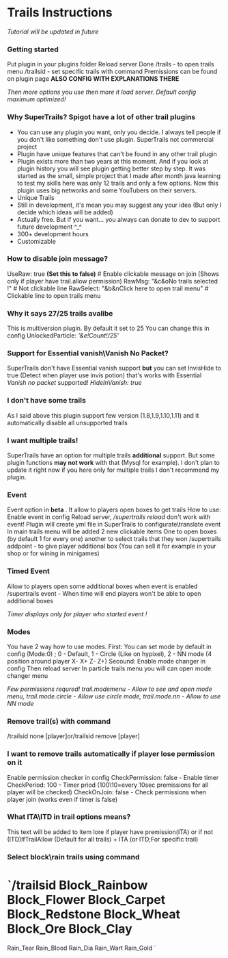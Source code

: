 # Trails Instructions
*Tutorial will be updated in future*

### Getting started

Put plugin in your plugins folder 
Reload server 
Done 
/trails - to open trails menu 
/trailsid - set specific trails with command 
Premissions can be found on plugin page **ALSO CONFIG WITH EXPLANATIONS THERE**

*Then more options you use then more it load server. Default config maximum optimized!*

### Why SuperTrails? Spigot have a lot of other trail plugins

- You can use any plugin you want, only you decide. I always tell 
  people if you don't like something don't use plugin. SuperTrails not 
  commercial project 
- Plugin have unique features that can't be found in any other trail plugin 
- Plugin exists more than two years at this moment. And if you look at
   plugin history you will see plugin getting better step by step. It was 
     started as the small, simple project that I made after month java 
     learning to test my skills here was only 12 trails and only a few 
     options. Now this plugin uses big networks and some YouTubers on their 
     servers. 
- Unique Trails
- Still in development, it's mean you may suggest any your idea (But only I decide which ideas will be added)
- Actually free. But if you want... you always can donate to dev to support future development ^_^
- 300+ development hours
- Customizable

### How to disable join message?

UseRaw: true **(Set this to false)** # Enable clickable message on join (Shows only if player have trail.allow permission) 
RawMsg: "&c&oNo trails selected !" # Not clickable line 
RawSelect: "&b&nClick here to open trail menu" # Clickable line to open trails menu 

### Why it says 27/25 trails avalibe

This is multiversion plugin. By default it set to 25 
You can change this in config UnlockedParticle: *'&e!Count!/25'*

### Support for Essential vanish\Vanish No Packet?

SuperTrails don't have Essential vanish support **but** you can set InvisHide to true (Detect when player use invis potion) that's works with Essential 
*Vanish no packet* supported! *HideInVanish: true*

### I don't have some trails

As I said above this plugin support few version (1.8,1.9,1.10,1.11) and it automatically disable all unsupported trails

### I want multiple trails!

SuperTrails have an option for multiple trails **additional** support. But some plugin functions **may not work** with that (Mysql for example). I don't plan to update it right now if you here only for multiple trails I don't recommend my plugin.

### Event

Event option in **beta** . It allow to players open boxes to get trails 
How to use: 
Enable event in config 
Reload server, */supertrails reload* don't work with event!
Plugin will create yml file in SuperTrails to configurate\translate event 
In main trails menu will be added 2 new clickable items 
One to open boxes (by default 1 for every one) another to select trails that they won
/supertrails addpoint   - to give player additional box (You can sell it for example in your shop or for wining in minigames)

### Timed Event

Allow to players open some additional boxes when event is enabled 
/supertrails event   - When time will end players won't be able to open additional boxes

*Timer displays only for player who started event !*

### Modes

You have 2 way how to use modes.
First:
You can set mode by default in config (Mode:0) ; 0 - Default, 1 - Circle
 (Like on hypixel), 2 - NN mode (4 position around player X- X+ Z- Z+) 
Secound: 
Enable mode changer in config 
Then reload server 
In particle trails menu you will can open mode changer menu 

*Few permissions requred! trail.modemenu - Allow to see and open mode menu, trail.mode.circle - Allow use circle mode, trail.mode.nn - Allow to use NN mode*

### Remove trail(s) with command

/trailsid none [player]or/trailsid remove [player]

### I want to remove trails automatically if player lose permission on it

Enable permission checker in config 
CheckPermission: false - Enable timer
CheckPeriod: 100 - Timer priod (100\10=every 10sec premissions for all player will be checked)
CheckOnJoin: false - Check permissions when player join (works even if timer is false)

### What ITA\ITD in trail options means?

This text will be added to item lore if player have premission(ITA) or if not (ITD)IfTrailAllow (Default for all trails) + ITA (or ITD;For specific trail)

### Select block\rain trails using command

`/trailsid
Block_Rainbow
Block_Flower
Block_Carpet
Block_Redstone
Block_Wheat
Block_Ore
Block_Clay
========
Rain_Tear
Rain_Blood
Rain_Dia
Rain_Wart
Rain_Gold `
